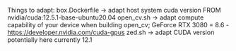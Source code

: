 Things to adapt:
box.Dockerfile -> adapt host system cuda version FROM nvidia/cuda:12.5.1-base-ubuntu20.04
open_cv.sh -> adapt compute capability of your device when building open_cv; GeForce RTX 3080 = 8.6 - https://developer.nvidia.com/cuda-gpus
zed.sh -> adapt CUDA version potentially here currently 12.1